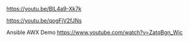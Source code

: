 https://youtu.be/BlL4a9-Xk7k

https://youtu.be/qogFjV2fJNs

Ansible AWX Demo
https://www.youtube.com/watch?v=ZatqBgn_Wic
